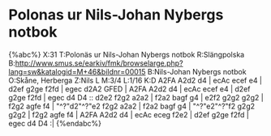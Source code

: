 # Polonas ur Nils-Johan Nybergs notbok

{%abc%}
X:31
T:Polonäs ur Nils-Johan Nybergs notbok
R:Slängpolska
B:http://www.smus.se/earkiv/fmk/browselarge.php?lang=sw&katalogid=M+46&bildnr=00015
B:Nils-Johan Nybergs notbok
O:Skåne, Herberga
Z:Nils L
M:3/4
L:1/16
K:D
A2FA A2d2 d4 | ecAc ecef e4 | d2ef g2ge f2fd | egec d2A2 GFED |
A2FA A2d2 d4 | ecAc ecef e4 | d2ef g2ge f2fd | egec d4 D4 ::
d2e2 f2g2 a2a2 | f2a2 bagf g4 | e2f2 g2g2 g2g2 | f2g2 agfe f4 |
"^?"d2"^?"e2 f2g2 a2a2 | f2a2 bagf g4 | "^?"e2"^?"f2 g2g2 g2g2 | f2g2 agfe f4 | 
A2FA A2d2 d4 | ecAc eceg f2e2 | d2ef g2ge f2fd | egec d4 D4 :| 
{%endabc%}
